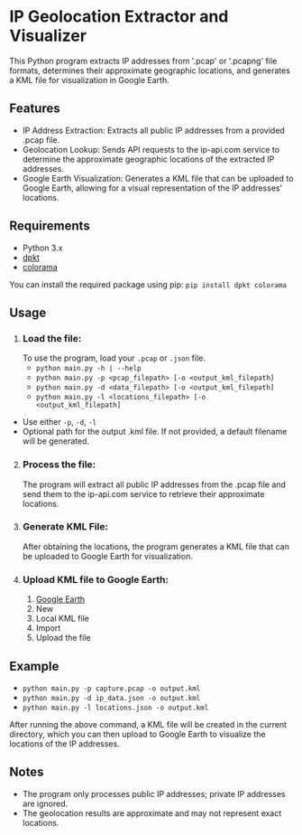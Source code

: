 # IP Geolocation Extractor and Visualizer
This Python program extracts IP addresses from '.pcap' or '.pcapng' file formats, determines their approximate geographic locations, and generates a KML file for visualization in Google Earth.

## Features
- IP Address Extraction: Extracts all public IP addresses from a provided .pcap file.
- Geolocation Lookup: Sends API requests to the ip-api.com service to determine the approximate geographic locations of the extracted IP addresses.
- Google Earth Visualization: Generates a KML file that can be uploaded to Google Earth, allowing for a visual representation of the IP addresses' locations.

## Requirements
- Python 3.x
- [dpkt](https://pypi.org/project/dpkt/)
- [colorama](https://pypi.org/project/colorama/)

You can install the required package using pip:
```pip install dpkt colorama```

## Usage
1. ### Load the file:
    To use the program, load your `.pcap` or `.json` file.
    - `python main.py -h | --help`
    - `python main.py -p <pcap_filepath> [-o <output_kml_filepath]`
    - `python main.py -d <data_filepath> [-o <output_kml_filepath]`
    - `python main.py -l <locations_filepath> [-o <output_kml_filepath]`

- Use either `-p`, `-d`, `-l`
- Optional path for the output .kml file. If not provided, a default filename will be generated. 

2. ### Process the file:
    The program will extract all public IP addresses from the .pcap file and send them to the ip-api.com service to retrieve their approximate locations.

3. ### Generate KML File:
    After obtaining the locations, the program generates a KML file that can be uploaded to Google Earth for visualization.

4. ### Upload KML file to Google Earth:
    1. [Google Earth](https://earth.google.com/)
    2. New
    3. Local KML file
    4. Import
    5. Upload the file

## Example
- `python main.py -p capture.pcap -o output.kml`
- `python main.py -d ip_data.json -o output.kml`
- `python main.py -l locations.json -o output.kml`

After running the above command, a KML file will be created in the current directory, which you can then upload to Google Earth to visualize the locations of the IP addresses.

## Notes
- The program only processes public IP addresses; private IP addresses are ignored.
- The geolocation results are approximate and may not represent exact locations.
